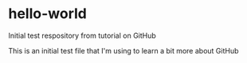 # hello-world
Initial test respository from tutorial on GitHub

This is an initial test file that I'm using to learn a bit more about GitHub
